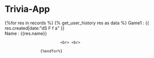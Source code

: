# Trivia-App

{%for res in records %}
                        {% get_user_history res as data %}
                            Game1 : {{ res.created|date:"dS F f a" }} <br>
							Name : {{res.name}}							
                            
                             <br> <br>

                    {%endfor%}
